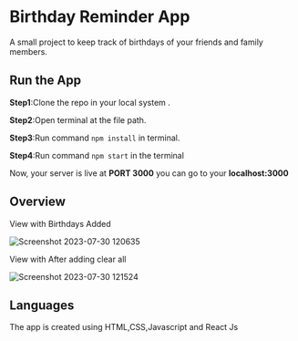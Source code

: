 
# Birthday Reminder App

A small project to keep track of birthdays of your friends and family members.


## Run the App

**Step1**:Clone the repo in your local system .

**Step2**:Open terminal at the file path.

**Step3**:Run command `npm install` in terminal.

**Step4**:Run command `npm start` in the terminal

Now, your server is live at **PORT 3000** you can go to your **localhost:3000**
## Overview

View with Birthdays Added

![Screenshot 2023-07-30 120635](https://github.com/Arjav1971/Birthday-Reminder-App/assets/125732007/c85b91e9-f68e-4279-9f9f-d1bf3f0296fa)

View with After adding clear all

![Screenshot 2023-07-30 121524](https://github.com/Arjav1971/Birthday-Reminder-App/assets/125732007/4057cd86-3d5c-446e-81be-3131071b0892)


## Languages

The app is created using HTML,CSS,Javascript and React Js

